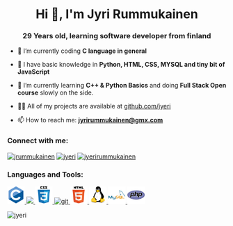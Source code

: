 <h1 align="center">Hi 👋, I'm Jyri Rummukainen</h1>
<h3 align="center">29 Years old, learning software developer from finland</h3>

- :deciduous_tree: I’m currently coding **C language in general**

- :mount_fuji: I have basic knowledge in **Python, HTML, CSS, MYSQL and tiny bit of JavaScript**

- 🌱 I’m currently learning **C++ & Python Basics** and doing **Full Stack Open course** slowly on the side.

- 👨‍💻 All of my projects are available at [github.com/jyeri](github.com/jyeri)

- 📫 How to reach me: **jyrirummukainen@gmx.com**

<h3 align="left">Connect with me:</h3>
<p align="left">
<a href="https://linkedin.com/in/jrummukainen" target="blank"><img align="center" src="https://raw.githubusercontent.com/rahuldkjain/github-profile-readme-generator/master/src/images/icons/Social/linked-in-alt.svg" alt="jrummukainen" height="30" width="40" /></a>
<a href="https://fb.com/jyeri" target="blank"><img align="center" src="https://raw.githubusercontent.com/rahuldkjain/github-profile-readme-generator/master/src/images/icons/Social/facebook.svg" alt="jyeri" height="30" width="40" /></a>
<a href="https://instagram.com/jyerirummukainen" target="blank"><img align="center" src="https://raw.githubusercontent.com/rahuldkjain/github-profile-readme-generator/master/src/images/icons/Social/instagram.svg" alt="jyerirummukainen" height="30" width="40" /></a>
</p>

<h3 align="left">Languages and Tools:</h3>
<p align="left"> <a href="https://www.cprogramming.com/" target="_blank" rel="noreferrer"> <img src="https://raw.githubusercontent.com/devicons/devicon/master/icons/c/c-original.svg" alt="c" width="40" height="40"/> </a> <a href="https://skillicons.dev">
    <img src="https://skillicons.dev/icons?i=py" />
  </a> <a href="https://www.w3schools.com/css/" target="_blank" rel="noreferrer"> <img src="https://raw.githubusercontent.com/devicons/devicon/master/icons/css3/css3-original-wordmark.svg" alt="css3" width="40" height="40"/> </a> <a href="https://git-scm.com/" target="_blank" rel="noreferrer"> <img src="https://www.vectorlogo.zone/logos/git-scm/git-scm-icon.svg" alt="git" width="40" height="40"/> </a> <a href="https://www.w3.org/html/" target="_blank" rel="noreferrer"> <img src="https://raw.githubusercontent.com/devicons/devicon/master/icons/html5/html5-original-wordmark.svg" alt="html5" width="40" height="40"/> </a> <a href="https://www.linux.org/" target="_blank" rel="noreferrer"> <img src="https://raw.githubusercontent.com/devicons/devicon/master/icons/linux/linux-original.svg" alt="linux" width="40" height="40"/> </a> <a href="https://www.mysql.com/" target="_blank" rel="noreferrer"> <img src="https://raw.githubusercontent.com/devicons/devicon/master/icons/mysql/mysql-original-wordmark.svg" alt="mysql" width="40" height="40"/> </a> <a href="https://www.php.net" target="_blank" rel="noreferrer"> <img src="https://raw.githubusercontent.com/devicons/devicon/master/icons/php/php-original.svg" alt="php" width="40" height="40"/> </a> </p>

<p><img align="center" src="https://github-readme-stats.vercel.app/api/top-langs?username=jyeri&show_icons=true&locale=en&layout=compact" alt="jyeri" /></p>
